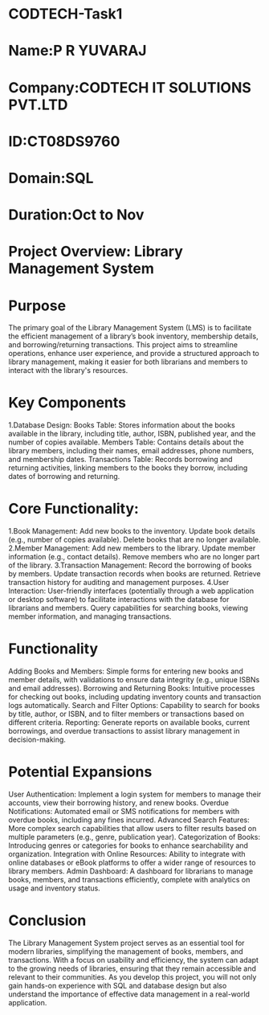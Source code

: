 # CODTECH-Task1
# Name:P R YUVARAJ
# Company:CODTECH IT SOLUTIONS PVT.LTD
# ID:CT08DS9760
# Domain:SQL
# Duration:Oct to Nov

# Project Overview: Library Management System
# Purpose
The primary goal of the Library Management System (LMS) is to facilitate the efficient management of a library’s book inventory, membership details, and borrowing/returning transactions. This project aims to streamline operations, enhance user experience, and provide a structured approach to library management, making it easier for both librarians and members to interact with the library's resources.

# Key Components
1.Database Design:
Books Table: Stores information about the books available in the library, including title, author, ISBN, published year, and the number of copies available.
Members Table: Contains details about the library members, including their names, email addresses, phone numbers, and membership dates.
Transactions Table: Records borrowing and returning activities, linking members to the books they borrow, including dates of borrowing and returning.
# Core Functionality:
1.Book Management:
Add new books to the inventory.
Update book details (e.g., number of copies available).
Delete books that are no longer available.
2.Member Management:
Add new members to the library.
Update member information (e.g., contact details).
Remove members who are no longer part of the library.
3.Transaction Management:
Record the borrowing of books by members.
Update transaction records when books are returned.
Retrieve transaction history for auditing and management purposes.
4.User Interaction:
User-friendly interfaces (potentially through a web application or desktop software) to facilitate interactions with the database for librarians and members.
Query capabilities for searching books, viewing member information, and managing transactions.
# Functionality
Adding Books and Members: Simple forms for entering new books and member details, with validations to ensure data integrity (e.g., unique ISBNs and email addresses).
Borrowing and Returning Books: Intuitive processes for checking out books, including updating inventory counts and transaction logs automatically.
Search and Filter Options: Capability to search for books by title, author, or ISBN, and to filter members or transactions based on different criteria.
Reporting: Generate reports on available books, current borrowings, and overdue transactions to assist library management in decision-making.
# Potential Expansions
User Authentication: Implement a login system for members to manage their accounts, view their borrowing history, and renew books.
Overdue Notifications: Automated email or SMS notifications for members with overdue books, including any fines incurred.
Advanced Search Features: More complex search capabilities that allow users to filter results based on multiple parameters (e.g., genre, publication year).
Categorization of Books: Introducing genres or categories for books to enhance searchability and organization.
Integration with Online Resources: Ability to integrate with online databases or eBook platforms to offer a wider range of resources to library members.
Admin Dashboard: A dashboard for librarians to manage books, members, and transactions efficiently, complete with analytics on usage and inventory status.
# Conclusion
The Library Management System project serves as an essential tool for modern libraries, simplifying the management of books, members, and transactions. With a focus on usability and efficiency, the system can adapt to the growing needs of libraries, ensuring that they remain accessible and relevant to their communities. As you develop this project, you will not only gain hands-on experience with SQL and database design but also understand the importance of effective data management in a real-world application.



